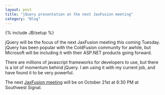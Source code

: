 ```yaml
---
layout: post
title: "jQuery presentation at the next JaxFusion meeting"
category: "Blog"
---
```

{% include JB/setup %}

jQuery will be the focus of the next JaxFusion meeting this coming Tuesday. jQuery has been popular with the ColdFusion community for awhile, but Microsoft will be including it with their ASP.NET products going forward.

There are millions of javascript frameworks for developers to use, but there is a lot of momentum behind jQuery. I am using it with my current job, and have found it to be very powerful.

The next [JaxFusion meeting](http://www.jaxfusion.org/meeting.cfm) will be on October 21st at 6:30 PM at Southwest Signal.